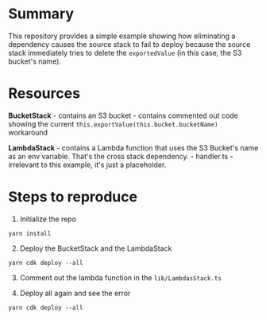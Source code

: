 # Summary

This repository provides a simple example showing how eliminating a dependency causes the source stack to fail to deploy because the source stack immediately tries to delete the `exportedValue` (in this case, the S3 bucket's name).

# Resources

**BucketStack** - contains an S3 bucket
            - contains commented out code showing the current `this.exportValue(this.bucket.bucketName)` workaround

**LambdaStack** - contains a Lambda function that uses the S3 Bucket's name as an env variable. That's the cross stack dependency.
            - handler.ts - irrelevant to this example, it's just a placeholder.

# Steps to reproduce

1. Initialize the repo
```
yarn install
```

2. Deploy the BucketStack and the LambdaStack
```
yarn cdk deploy --all
```

3. Comment out the lambda function in the `lib/LambdasStack.ts`

4. Deploy all again and see the error
```
yarn cdk deploy --all
```
